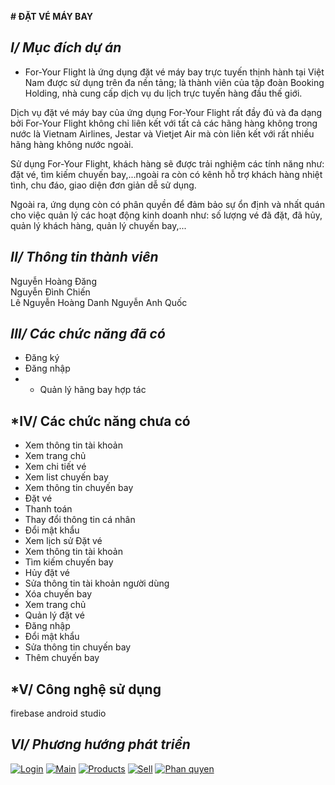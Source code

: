 **# ĐẶT VÉ MÁY BAY**
## *I/ Mục đích dự án*

 - For-Your Flight là ứng dụng đặt vé máy bay trực tuyến thịnh hành tại Việt Nam được sử dụng trên đa nền tảng; là thành viên của tập đoàn Booking Holding, nhà cung cấp dịch vụ du lịch trực tuyến hàng đầu thế giới.

Dịch vụ đặt vé máy bay của ứng dụng For-Your Flight rất đầy đủ và đa dạng bởi For-Your Flight không chỉ liên kết với tất cả các hãng hàng không trong nước là Vietnam Airlines, Jestar và Vietjet Air mà còn liên kết với
rất nhiều hãng hàng không nước ngoài.

Sử dụng For-Your Flight, khách hàng sẽ được trải nghiệm các tính năng như: đặt vé, tìm kiếm chuyến bay,...ngoài ra còn có kênh hỗ trợ khách hàng nhiệt tình, chu đáo, giao diện đơn giản dễ sử dụng.

Ngoài ra, ứng dụng còn có phân quyền để đảm bảo sự ổn định và nhất quán cho việc quản lý các hoạt động kinh doanh như: số lượng vé đã đặt, đã hủy, quản lý khách hàng, quản lý chuyến bay,...

## *II/ Thông tin thành viên*
 Nguyễn Hoàng Đăng  
 Nguyễn Đình Chiến  
 Lê Nguyễn Hoàng Danh 
 Nguyễn Anh Quốc 
## *III/ Các chức năng đã có*
- Đăng ký
- Đăng nhập
- - Quản lý hãng bay hợp tác
## *IV/ Các chức năng chưa có
- Xem thông tin tài khoản
- Xem trang chủ
- Xem chi tiết vé
- Xem list chuyến bay
- Xem thông tin chuyến bay
- Đặt vé
- Thanh toán 
- Thay đổi thông tin cá nhân
- Đổi mật khẩu
- Xem lịch sử Đặt vé
- Xem thông tin tài khoản
- Tìm kiếm chuyến bay
- Hủy đặt vé
- Sửa thông tin tài khoản người dùng
- Xóa chuyến bay
- Xem trang chủ
- Quản lý đặt vé
- Đăng nhập
- Đổi mật khẩu
- Sửa thông tin chuyến bay
- Thêm chuyến bay
## *V/ Công nghệ sử dụng
firebase
android
studio
## *VI/ Phương hướng phát triển*

<p dir="auto"><a target="_blank" rel="noopener noreferrer" href="/HoangTran0410/SmartPhone_Store_Manage_Java/blob/master/screenshots/login.png"><img src="/HoangTran0410/SmartPhone_Store_Manage_Java/raw/master/screenshots/login.png" alt="Login" style="max-width: 100%;"></a>
<a target="_blank" rel="noopener noreferrer" href="/HoangTran0410/SmartPhone_Store_Manage_Java/blob/master/screenshots/main.png"><img src="/HoangTran0410/SmartPhone_Store_Manage_Java/raw/master/screenshots/main.png" alt="Main" style="max-width: 100%;"></a>
<a target="_blank" rel="noopener noreferrer" href="/HoangTran0410/SmartPhone_Store_Manage_Java/blob/master/screenshots/products.png"><img src="/HoangTran0410/SmartPhone_Store_Manage_Java/raw/master/screenshots/products.png" alt="Products" style="max-width: 100%;"></a>
<a target="_blank" rel="noopener noreferrer" href="/HoangTran0410/SmartPhone_Store_Manage_Java/blob/master/screenshots/sell.png"><img src="/HoangTran0410/SmartPhone_Store_Manage_Java/raw/master/screenshots/sell.png" alt="Sell" style="max-width: 100%;"></a>
<a target="_blank" rel="noopener noreferrer" href="/HoangTran0410/SmartPhone_Store_Manage_Java/blob/master/screenshots/phanquyen.png"><img src="/HoangTran0410/SmartPhone_Store_Manage_Java/raw/master/screenshots/phanquyen.png" alt="Phan quyen" style="max-width: 100%;"></a></p>








